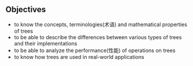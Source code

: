 ## Objectives
- to know the concepts, terminologies(术语) and mathematical properties of trees
- to be able to describe the differences between various types of trees and their implementations
- to be able to analyze the performance(性能) of operations on trees
- to know how trees are used in real-world applications

